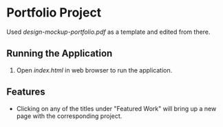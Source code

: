 # Portfolio Project

Used *design-mockup-portfolio.pdf* as a template and edited from there.

## Running the Application
1. Open *index.html* in web browser to run the application.

## Features
* Clicking on any of the titles under "Featured Work" will bring up a new page with the corresponding project.